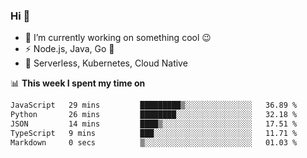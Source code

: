 ### Hi 👋

<!--
**nodejh/nodejh** is a ✨ _special_ ✨ repository because its `README.md` (this file) appears on your GitHub profile.

Here are some ideas to get you started:

- 🔭 I’m currently working on ...
- 🌱 I’m currently learning ...
- 👯 I’m looking to collaborate on ...
- 🤔 I’m looking for help with ...
- 💬 Ask me about ...
- 📫 How to reach me: ...
- 😄 Pronouns: ...
- ⚡ Fun fact: ...
-->

- 🔭 I’m currently working on something cool :wink:
- ⚡ Node.js, Java, Go :thought_balloon:
- 🤖 Serverless, Kubernetes, Cloud Native

📊 **This week I spent my time on**

<!--START_SECTION:waka-->

```txt
JavaScript   29 mins         █████████▒░░░░░░░░░░░░░░░   36.89 %
Python       26 mins         ████████░░░░░░░░░░░░░░░░░   32.18 %
JSON         14 mins         ████▒░░░░░░░░░░░░░░░░░░░░   17.51 %
TypeScript   9 mins          ███░░░░░░░░░░░░░░░░░░░░░░   11.71 %
Markdown     0 secs          ▒░░░░░░░░░░░░░░░░░░░░░░░░   01.03 %
```

<!--END_SECTION:waka-->


<!--
:traffic_light: **Visitors**

![visitors](https://visitor-badge.glitch.me/badge?page_id=nodejh.nodejh)
-->
